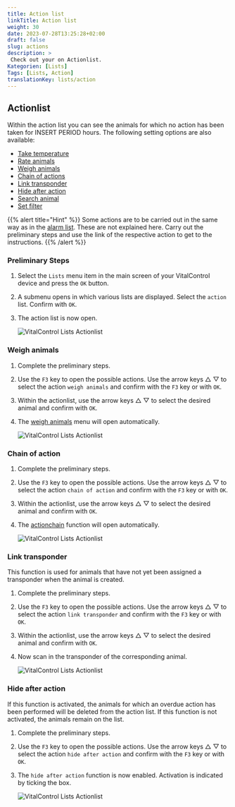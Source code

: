 ```yaml
---
title: Action list
linkTitle: Action list
weight: 30
date: 2023-07-28T13:25:28+02:00
draft: false
slug: actions
description: >
 Check out your on Actionlist. 
Kategorien: [Lists]
Tags: [Lists, Action]
translationKey: lists/action
---
```

## Actionlist

Within the action list you can see the animals for which no action has been taken for INSERT PERIOD hours. The following setting options are also available:

- [Take temperature](../alarm/#take-temperature)
- [Rate animals](../alarm/#rate-animal)
- [Weigh animals](../actions/#weigh-animals)
- [Chain of actions](../actions/#chain-of-action)
- [Link transponder](../actions/#link-transponder)
- [Hide after action](../actions/#hide-after-action)
- [Search animal](../alarm/#search-animal)
- [Set filter](../alarm/#set-filter)

{{% alert title="Hint" %}}
Some actions are to be carried out in the same way as in the [alarm list](../alarm). These are not explained here. Carry out the preliminary steps and use the link of the respective action to get to the instructions.
{{% /alert %}}

### Preliminary Steps

1. Select the `Lists` menu item in the main screen of your VitalControl device and press the `OK` button.

2. A submenu opens in which various lists are displayed. Select the `action` list. Confirm with `OK`.

3. The action list is now open.

   ![VitalControl Lists Actionlist](../images/firststeps3.png "Preliminary Steps")

### Weigh animals

1. Complete the preliminary steps.

2. Use the `F3` key to open the possible actions. Use the arrow keys △ ▽ to select the action `weigh animals` and confirm with the `F3` key or with `OK`.

3. Within the actionlist, use the arrow keys △ ▽ to select the desired animal and confirm with `OK`.

4. The [weigh animals](..) menu will open automatically.

   ![VitalControl Lists Actionlist](../images/weightanimals.png "Weigh animals")

### Chain of action

1. Complete the preliminary steps.

2. Use the `F3` key to open the possible actions. Use the arrow keys △ ▽ to select the action `chain of action` and confirm with the `F3` key or with `OK`.

3. Within the actionlist, use the arrow keys △ ▽ to select the desired animal and confirm with `OK`.

4. The [actionchain](..) function will open automatically.

   ![VitalControl Lists Actionlist](../images/chainofaction.png "Chain of action")

### Link transponder

This function is used for animals that have not yet been assigned a transponder when the animal is created.

1. Complete the preliminary steps.

2. Use the `F3` key to open the possible actions. Use the arrow keys △ ▽ to select the action `link transponder` and confirm with the `F3` key or with `OK`.

3. Within the actionlist, use the arrow keys △ ▽ to select the desired animal and confirm with `OK`.

4. Now scan in the transponder of the corresponding animal.

   ![VitalControl Lists Actionlist](../images/linktransponder.png "Link transponder")

### Hide after action

If this function is activated, the animals for which an overdue action has been performed will be deleted from the action list. If this function is not activated, the animals remain on the list.

1. Complete the preliminary steps.

2. Use the `F3` key to open the possible actions. Use the arrow keys △ ▽ to select the action `hide after action` and confirm with the `F3` key or with `OK`.

3. The `hide after action` function is now enabled. Activation is indicated by ticking the box.

   ![VitalControl Lists Actionlist](../images/hideafteraction.png "Hide after action")
